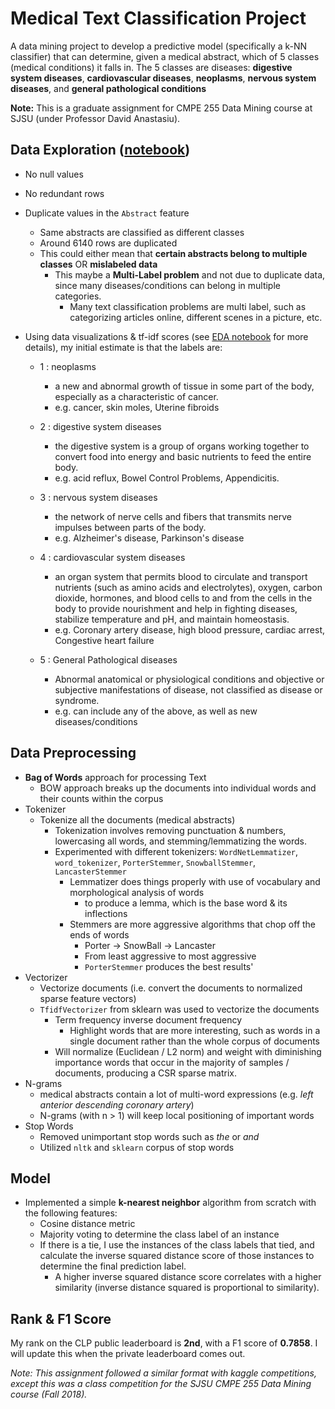 # Medical Text Classification Project

A data mining project to develop a predictive model (specifically a k-NN classifier) that can determine, given a medical abstract, which of 5 classes (medical conditions) it falls in. The 5 classes are diseases: **digestive system diseases**, **cardiovascular diseases**, **neoplasms**, **nervous system diseases**, and **general pathological conditions**

**Note:** This is a graduate assignment for CMPE 255 Data Mining course at SJSU (under Professor David Anastasiu).

## Data Exploration ([notebook](https://github.com/k-chuang/medical-text-classification/blob/master/notebooks/exploratory-data-analysis.ipynb))
- No null values
- No redundant rows
- Duplicate values in the `Abstract` feature
    - Same abstracts are classified as different classes
    - Around 6140 rows are duplicated
    - This could either mean that **certain abstracts belong to multiple classes** OR **mislabeled data**
        - This maybe a **Multi-Label problem** and not due to duplicate data, since many diseases/conditions can belong in multiple categories.
          - Many text classification problems are multi label, such as categorizing articles online, different scenes in a picture, etc.

- Using data visualizations & tf-idf scores (see [EDA notebook](https://github.com/k-chuang/medical-text-classification/blob/master/notebooks/exploratory-data-analysis.ipynb) for more details), my initial estimate is that the labels are:
  - 1 : neoplasms
    - a new and abnormal growth of tissue in some part of the body, especially as a characteristic of cancer.
    - e.g. cancer, skin moles, Uterine fibroids
  - 2 : digestive system diseases
    - the digestive system is a group of organs working together to convert food into energy and basic nutrients to feed the entire body.
    - e.g. acid reflux, Bowel Control Problems, Appendicitis.
  - 3 : nervous system diseases
    - the network of nerve cells and fibers that transmits nerve impulses between parts of the body.
    - e.g. Alzheimer's disease, Parkinson's disease
  - 4 : cardiovascular system diseases
    -  an organ system that permits blood to circulate and transport nutrients (such as amino acids and electrolytes), oxygen, carbon dioxide, hormones, and blood cells to and from the cells in the body to provide nourishment and help in fighting diseases, stabilize temperature and pH, and maintain homeostasis.
    - e.g. Coronary artery disease, high blood pressure, cardiac arrest, Congestive heart failure

  - 5 : General Pathological diseases
    - Abnormal anatomical or physiological conditions and objective or subjective manifestations of disease, not classified as disease or syndrome.
    - e.g. can include any of the above, as well as new diseases/conditions

## Data Preprocessing
- **Bag of Words** approach for processing Text
  - BOW approach breaks up the documents into individual words and their counts within the corpus
- Tokenizer
  - Tokenize all the documents (medical abstracts)
    - Tokenization involves removing punctuation & numbers, lowercasing all words, and stemming/lemmatizing the words.
    - Experimented with different tokenizers: `WordNetLemmatizer`, `word_tokenizer`, `PorterStemmer`, `SnowballStemmer`, `LancasterStemmer`
      - Lemmatizer does things properly with use of vocabulary and morphological analysis of words
        - to produce a lemma, which is the base word & its inflections
      - Stemmers are more aggressive algorithms that chop off the ends of words
        -  Porter -> SnowBall -> Lancaster
          - From least aggressive to most aggressive
        - `PorterStemmer` produces the best results'
- Vectorizer
  - Vectorize documents (i.e. convert the documents to normalized sparse feature vectors)
  - `TfidfVectorizer` from sklearn was used to vectorize the documents
    - Term frequency inverse document frequency
      - Highlight words that are more interesting, such as words in a single document rather than the whole corpus of documents
    - Will normalize (Euclidean / L2 norm) and weight with diminishing importance words that occur in the majority of samples / documents, producing a CSR sparse matrix.
- N-grams
  - medical abstracts contain a lot of multi-word expressions (e.g. *left anterior descending coronary artery*)
  - N-grams (with n > 1) will keep local positioning of important words
- Stop Words
  - Removed unimportant stop words such as *the* or *and*
  - Utilized `nltk` and `sklearn` corpus of stop words



## Model
- Implemented a simple **k-nearest neighbor** algorithm from scratch with the following features:
  - Cosine distance metric
  - Majority voting to determine the class label of an instance
  - If there is a tie, I use the instances of the class labels that tied, and calculate the inverse squared distance score of those instances to determine the final prediction label.
    - A higher inverse squared distance score correlates with a higher similarity (inverse distance squared is proportional to similarity).

## Rank & F1 Score
My rank on the CLP public leaderboard is **2nd**, with a F1 score of **0.7858**. I will update this when the private leaderboard comes out.

*Note: This assignment followed a similar format with kaggle competitions, except this was a class competition for the SJSU CMPE 255 Data Mining course (Fall 2018).*
